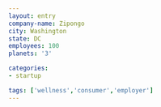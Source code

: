 ```yaml
---
layout: entry
company-name: Zipongo
city: Washington
state: DC
employees: 100
planets: '3'

categories:
- startup

tags: ['wellness','consumer','employer']
---
```

